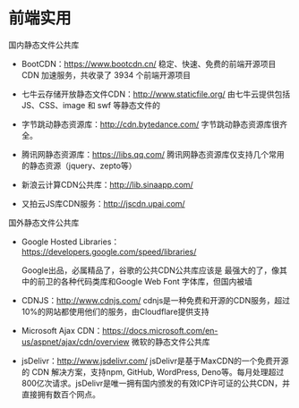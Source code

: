 # 前端实用

国内静态文件公共库

- BootCDN：https://www.bootcdn.cn/ 稳定、快速、免费的前端开源项目 CDN 加速服务，共收录了 3934 个前端开源项目
- 七牛云存储开放静态文件CDN：http://www.staticfile.org/ 由七牛云提供包括 JS、CSS、image 和 swf 等静态文件的

- 字节跳动静态资源库：http://cdn.bytedance.com/ 字节跳动静态资源库很齐全。

- 腾讯网静态资源库：https://libs.qq.com/ 腾讯网静态资源库仅支持几个常用的静态资源（jquery、zepto等）
- 新浪云计算CDN公共库：http://lib.sinaapp.com/
- 又拍云JS库CDN服务：http://jscdn.upai.com/



国外静态文件公共库

- Google Hosted Libraries：https://developers.google.com/speed/libraries/

  Google出品，必属精品了，谷歌的公共CDN公共库应该是 最强大的了，像其中的前卫的各种代码类库和Google Web Font 字体库，但国内被墙

- CDNJS：http://www.cdnjs.com/
  cdnjs是一种免费和开源的CDN服务，超过10%的网站都使用他们的服务，由Cloudflare提供支持

- Microsoft Ajax CDN：https://docs.microsoft.com/en-us/aspnet/ajax/cdn/overview
  微软的静态文件公共库

- jsDelivr：http://www.jsdelivr.com/
  jsDelivr是基于MaxCDN的一个免费开源的 CDN 解决方案，支持npm, GitHub, WordPress, Deno等。每月处理超过800亿次请求。jsDelivr是唯一拥有国内颁发的有效ICP许可证的公共CDN，并直接拥有数百个网点。